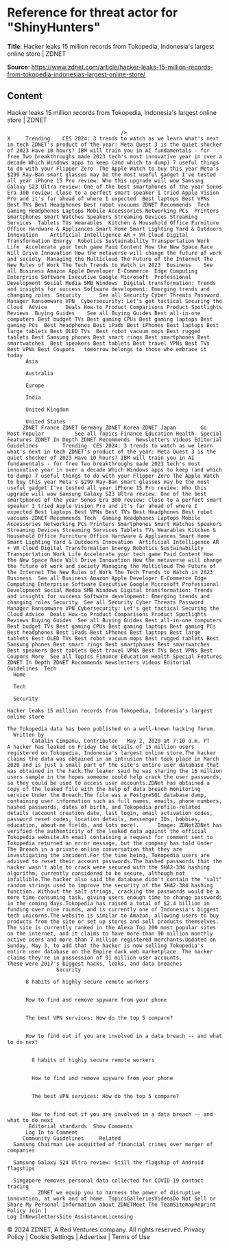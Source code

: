 # Reference for threat actor for "ShinyHunters"

**Title**: Hacker leaks 15 million records from Tokopedia, Indonesia's largest online store | ZDNET

**Source**: https://www.zdnet.com/article/hacker-leaks-15-million-records-from-tokopedia-indonesias-largest-online-store/

## Content




Hacker leaks 15 million records from Tokopedia, Indonesia's largest online store | ZDNET


                                         />                                                                                                                                                                                                     X     Trending    CES 2024: 3 trends to watch as we learn what's next in tech ZDNET's product of the year: Meta Quest 3 is the quiet shocker of 2023 Have 10 hours? IBM will train you in AI fundamentals - for free Two breakthroughs made 2023 tech's most innovative year in over a decade Which Windows apps to keep (and which to dump) 7 useful things to do with your Flipper Zero  The Apple Watch to buy this year Meta's $299 Ray-Ban smart glasses may be the most useful gadget I've tested all year iPhone 15 Pro review: Who this upgrade will wow Samsung Galaxy S23 Ultra review: One of the best smartphones of the year Sonos Era 300 review: Close to a perfect smart speaker I tried Apple Vision Pro and it's far ahead of where I expected  Best laptops Best VPNs Best TVs Best Headphones Best robot vacuums ZDNET Recommends  Tech    Gaming Headphones Laptops Mobile Accessories Networking PCs  Printers Smartphones Smart Watches Speakers Streaming Devices Streaming Services  Tablets TVs Wearables  Kitchen & Household Office Furniture Office Hardware & Appliances Smart Home Smart Lighting Yard & Outdoors  Innovation    Artificial Intelligence AR + VR Cloud Digital Transformation Energy  Robotics Sustainability Transportation Work Life  Accelerate your tech game Paid Content How the New Space Race Will Drive Innovation How the metaverse will change the future of work and society  Managing the Multicloud The Future of the Internet The New Rules of Work The Tech Trends to Watch in 2023  Business    See all Business Amazon Apple Developer E-Commerce  Edge Computing Enterprise Software Executive Google Microsoft  Professional Development Social Media SMB Windows  Digital transformation: Trends and insights for success Software development: Emerging trends and changing roles  Security      See all Security Cyber Threats Password Manager Ransomware VPN  Cybersecurity: Let's get tactical Securing the Cloud  Advice      Deals How-to Product Comparisons Product Spotlights Reviews  Buying Guides    See all Buying Guides Best all-in-one computers Best budget TVs Best gaming CPUs Best gaming laptops Best gaming PCs  Best headphones Best iPads Best iPhones Best laptops Best large tablets Best OLED TVs  Best robot vacuum mops Best rugged tablets Best Samsung phones Best smart rings Best smartphones Best smartwatches  Best speakers Best tablets Best travel VPNs Best TVs Best VPNs Best Coupons   tomorrow belongs to those who embrace it today       
          Asia
        
          Australia
        
          Europe
        
          India
        
          United Kingdom
        
          United States
         ZDNET France ZDNET Germany ZDNET Korea ZDNET Japan        Go  Most Popular          See all Topics Finance Education Health  Special Features ZDNET In Depth ZDNET Recommends  Newsletters Videos Editorial Guidelines        Trending  CES 2024: 3 trends to watch as we learn what's next in tech ZDNET's product of the year: Meta Quest 3 is the quiet shocker of 2023 Have 10 hours? IBM will train you in AI fundamentals - for free Two breakthroughs made 2023 tech's most innovative year in over a decade Which Windows apps to keep (and which to dump) 7 useful things to do with your Flipper Zero The Apple Watch to buy this year Meta's $299 Ray-Ban smart glasses may be the most useful gadget I've tested all year iPhone 15 Pro review: Who this upgrade will wow Samsung Galaxy S23 Ultra review: One of the best smartphones of the year Sonos Era 300 review: Close to a perfect smart speaker I tried Apple Vision Pro and it's far ahead of where I expected Best laptops Best VPNs Best TVs Best Headphones Best robot vacuums ZDNET Recommends Tech  Gaming Headphones Laptops Mobile Accessories Networking PCs Printers Smartphones Smart Watches Speakers Streaming Devices Streaming Services Tablets TVs Wearables Kitchen & Household Office Furniture Office Hardware & Appliances Smart Home Smart Lighting Yard & Outdoors Innovation  Artificial Intelligence AR + VR Cloud Digital Transformation Energy Robotics Sustainability Transportation Work Life Accelerate your tech game Paid Content How the New Space Race Will Drive Innovation How the metaverse will change the future of work and society Managing the Multicloud The Future of the Internet The New Rules of Work The Tech Trends to Watch in 2023 Business  See all Business Amazon Apple Developer E-Commerce Edge Computing Enterprise Software Executive Google Microsoft Professional Development Social Media SMB Windows Digital transformation: Trends and insights for success Software development: Emerging trends and changing roles Security  See all Security Cyber Threats Password Manager Ransomware VPN Cybersecurity: Let's get tactical Securing the Cloud Advice  Deals How-to Product Comparisons Product Spotlights Reviews Buying Guides  See all Buying Guides Best all-in-one computers Best budget TVs Best gaming CPUs Best gaming laptops Best gaming PCs Best headphones Best iPads Best iPhones Best laptops Best large tablets Best OLED TVs Best robot vacuum mops Best rugged tablets Best Samsung phones Best smart rings Best smartphones Best smartwatches Best speakers Best tablets Best travel VPNs Best TVs Best VPNs Best Coupons More  See all Topics Finance Education Health Special Features ZDNET In Depth ZDNET Recommends Newsletters Videos Editorial Guidelines  Tech     
      Home
    
      Tech
    
      Security
      
    Hacker leaks 15 million records from Tokopedia, Indonesia's largest online store
   
    The Tokopedia data has been published on a well-known hacking forum.
      Written by 
            Catalin Cimpanu, Contributor   May 2, 2020 at 7:10 a.m. PT                      A hacker has leaked on Friday the details of 15 million users registered on Tokopedia, Indonesia's largest online store.The hacker claims the data was obtained in an intrusion that took place in March 2020 and is just a small part of the site's entire user database that was obtained in the hack.The leaker said he was sharing the 15 million users sample in the hopes someone could help crack the user passwords, so they could be used to access user accounts.ZDNet has obtained a copy of the leaked file with the help of data breach monitoring service Under the Breach.The file was a PostgreSQL database dump, containing user information such as full names, emails, phone numbers, hashed passwords, dates of birth, and Tokopedia profile-related details (account creation date, last login, email activation codes, password reset codes, location details, messenger IDs, hobbies, education, about-me fields, and lots more).      Image: ZDNetZDNet has verified the authenticity of the leaked data against the official Tokopedia website.An email containing a request for comment sent to Tokopedia returned an error message, but the company has told Under The Breach in a private online conversation that they are investigating the incident.For the time being, Tokopedia users are advised to reset their account passwords.The hashed passwords that the hacker wasn't able to crack were secured with the SHA2-384 hashing algorithm, currently considered to be secure, although not infallible.The hacker also said the database didn't contain the "salt" random strings used to improve the security of the SHA2-384 hashing function. Without the salt strings, cracking the passwords would be a more time-consuming task, giving users enough time to change passwords in the coming days.Tokopedia has raised a total of $2.4 billion in funding over nine rounds, and is currently one of Indonesia's biggest tech unicorns.The website is similar to Amazon, allowing users to buy products from the site or set up stores and sell products themselves. The site is currently ranked in the Alexa Top 200 most popular sites on the internet, and it claims to have more than 90 million monthly active users and more than 7 million registered merchants.Updated on Sunday, May 3, to add that the hacker is now selling Tokopedia's entire user database on the Empire dark web marketplace. The hacker claims they're in possession of 91 million user accounts.
    These were 2017's biggest hacks, leaks, and data breaches
                    Security    

          8 habits of highly secure remote workers
         

          How to find and remove spyware from your phone
         

          The best VPN services: How do the top 5 compare?
         

          How to find out if you are involved in a data breach -- and what to do next
            

            8 habits of highly secure remote workers
           

            How to find and remove spyware from your phone
           

            The best VPN services: How do the top 5 compare?
           

            How to find out if you are involved in a data breach -- and what to do next
           Editorial standards  Show Comments  
          Log In to Comment
         Community Guidelines     Related   
      Samsung Chairman Lee acquitted of financial crimes over merger of companies
      
      Samsung Galaxy S24 Ultra review: Still the flagship of Android flagships
      
      Singapore removes personal data collected for COVID-19 contact tracing
              ZDNET we equip you to harness the power of disruptive innovation, at work and at home. TopicsGalleriesVideosDo Not Sell or Share My Personal Information about ZDNETMeet The TeamSitemapReprint Policy Join |
    Log InNewslettersSite AssistanceLicensing     
  © 2024 ZDNET, A Red Ventures company. All rights reserved.
 Privacy Policy |
  Cookie Settings |
  Advertise |
  Terms of Use 


